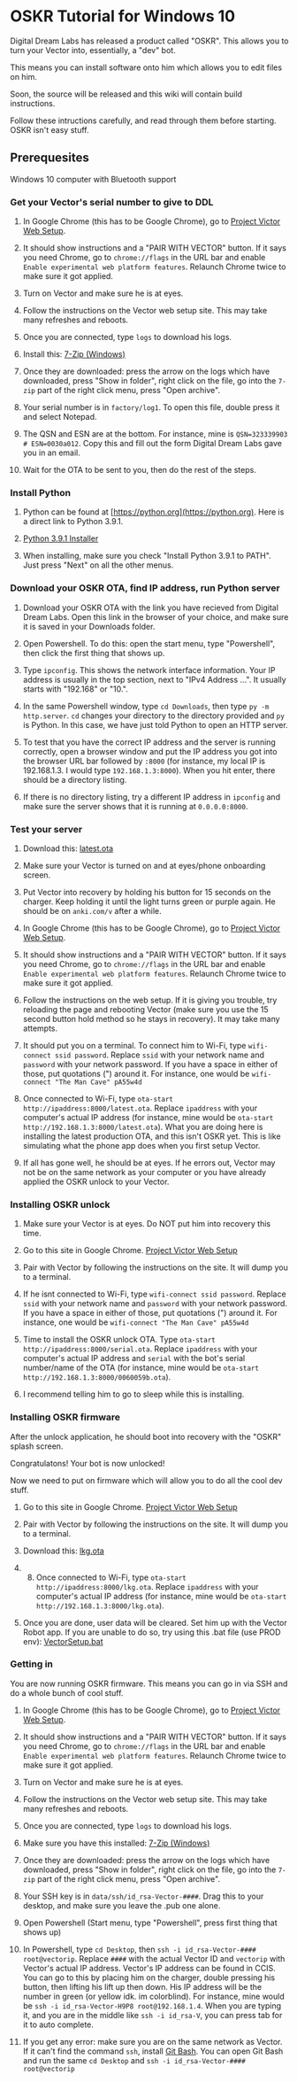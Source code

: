 # OSKR Tutorial for Windows 10

Digital Dream Labs has released a product called "OSKR". This allows you to turn your Vector into, essentially, a "dev" bot.

This means you can install software onto him which allows you to edit files on him.

Soon, the source will be released and this wiki will contain build instructions.

Follow these intructions carefully, and read through them before starting. OSKR isn't easy stuff.

## Prerequesites

Windows 10 computer with Bluetooth support

### Get your Vector's serial number to give to DDL

1. In Google Chrome (this has to be Google Chrome), go to [Project Victor Web Setup](https://www.project-victor.org/noflow-devsetup).

2. It should show instructions and a "PAIR WITH VECTOR" button. If it says you need Chrome, go to `chrome://flags` in the URL bar and enable `Enable experimental web platform features`. Relaunch Chrome twice to make sure it got applied.

3. Turn on Vector and make sure he is at eyes.

4. Follow the instructions on the Vector web setup site. This may take many refreshes and reboots.

5. Once you are connected, type `logs` to download his logs.

6. Install this: [7-Zip (Windows)](https://www.7-zip.org/a/7z1900-x64.msi)

7. Once they are downloaded: press the arrow on the logs which have downloaded, press "Show in folder", right click on the file, go into the `7-zip` part of the right click menu, press "Open archive".

8. Your serial number is in `factory/log1`. To open this file, double press it and select Notepad.

9. The QSN and ESN are at the bottom. For instance, mine is `QSN=323339903 # ESN=0030a012`. Copy this and fill out the form Digital Dream Labs gave you in an email.

10. Wait for the OTA to be sent to you, then do the rest of the steps.

### Install Python

1. Python can be found at [https://python.org](https://python.org). Here is a direct link to Python 3.9.1.

2. [Python 3.9.1 Installer](https://www.python.org/ftp/python/3.9.1/python-3.9.1-amd64.exe)

3. When installing, make sure you check "Install Python 3.9.1 to PATH". Just press "Next" on all the other menus.

### Download your OSKR OTA, find IP address, run Python server

1. Download your OSKR OTA with the link you have recieved from Digital Dream Labs. Open this link in the browser of your choice, and make sure it is saved in your Downloads folder.

2. Open Powershell. To do this: open the start menu, type "Powershell", then click the first thing that shows up.

3. Type `ipconfig`. This shows the network interface information. Your IP address is usually in the top section, next to "IPv4 Address ...". It usually starts with "192.168" or "10.".

4. In the same Powershell window, type `cd Downloads`, then type `py -m http.server`. `cd` changes your directory to the directory provided and `py` is Python. In this case, we have just told Python to open an HTTP server.

5. To test that you have the correct IP address and the server is running correctly, open a browser window and put the IP address you got into the browser URL bar followed by `:8000` (for instance, my local IP is 192.168.1.3. I would type `192.168.1.3:8000`). When you hit enter, there should be a directory listing.

6. If there is no directory listing, try a different IP address in `ipconfig` and make sure the server shows that it is running at `0.0.0.0:8000`.

### Test your server

1. Download this: [latest.ota](http://ota.global.anki-services.com/vic/prod/full/latest.ota)

2. Make sure your Vector is turned on and at eyes/phone onboarding screen.

3. Put Vector into recovery by holding his button for 15 seconds on the charger. Keep holding it until the light turns green or purple again. He should be on `anki.com/v` after a while.

4. In Google Chrome (this has to be Google Chrome), go to [Project Victor Web Setup](https://www.project-victor.org/noflow-devsetup).

5. It should show instructions and a "PAIR WITH VECTOR" button. If it says you need Chrome, go to `chrome://flags` in the URL bar and enable `Enable experimental web platform features`. Relaunch Chrome twice to make sure it got applied.

6. Follow the instructions on the web setup. If it is giving you trouble, try reloading the page and rebooting Vector (make sure you use the 15 second button hold method so he stays in recovery). It may take many attempts.

7. It should put you on a terminal. To connect him to Wi-Fi, type `wifi-connect ssid password`. Replace `ssid` with your network name and `password` with your network password. If you have a space in either of those, put quotations (") around it. For instance, one would be `wifi-connect "The Man Cave" pA55w4d`

8. Once connected to Wi-Fi, type `ota-start http://ipaddress:8000/latest.ota`. Replace `ipaddress` with your computer's actual IP address (for instance, mine would be `ota-start http://192.168.1.3:8000/latest.ota`). What you are doing here is installing the latest production OTA, and this isn't OSKR yet. This is like simulating what the phone app does when you first setup Vector.

9. If all has gone well, he should be at eyes. If he errors out, Vector may not be on the same network as your computer or you have already applied the OSKR unlock to your Vector.

### Installing OSKR unlock

1. Make sure your Vector is at eyes. Do NOT put him into recovery this time.

2. Go to this site in Google Chrome. [Project Victor Web Setup](https://www.project-victor.org/noflow-devsetup)

3. Pair with Vector by following the instructions on the site. It will dump you to a terminal.

4. If he isnt connected to Wi-Fi, type `wifi-connect ssid password`. Replace `ssid` with your network name and `password` with your network password. If you have a space in either of those, put quotations (") around it. For instance, one would be `wifi-connect "The Man Cave" pA55w4d`

5. Time to install the OSKR unlock OTA. Type `ota-start http://ipaddress:8000/serial.ota`. Replace `ipaddress` with your computer's actual IP address and `serial` with the bot's serial number/name of the OTA (for instance, mine would be `ota-start http://192.168.1.3:8000/0060059b.ota`).

6. I recommend telling him to go to sleep while this is installing.

### Installing OSKR firmware

After the unlock application, he should boot into recovery with the "OSKR" splash screen.

Congratulatons! Your bot is now unlocked!

Now we need to put on firmware which will allow you to do all the cool dev stuff.

1. Go to this site in Google Chrome. [Project Victor Web Setup](https://www.project-victor.org/noflow-devsetup)

2. Pair with Vector by following the instructions on the site. It will dump you to a terminal.

3. Download this: [lkg.ota](https://ota.global.anki-dev-services.com/vic/master-oskr/g8p45w5tfuma3g46/full/lkg.ota)

3. 8. Once connected to Wi-Fi, type `ota-start http://ipaddress:8000/lkg.ota`. Replace `ipaddress` with your computer's actual IP address (for instance, mine would be `ota-start http://192.168.1.3:8000/lkg.ota`).

4. Once you are done, user data will be cleared. Set him up with the Vector Robot app. If you are unable to do so, try using this .bat file (use PROD env): [VectorSetup.bat](https://cdn.discordapp.com/attachments/527877393516462105/783925717351792650/VectorSetup.bat)

### Getting in

You are now running OSKR firmware. This means you can go in via SSH and do a whole bunch of cool stuff.

1. In Google Chrome (this has to be Google Chrome), go to [Project Victor Web Setup](https://www.project-victor.org/noflow-devsetup).

2. It should show instructions and a "PAIR WITH VECTOR" button. If it says you need Chrome, go to `chrome://flags` in the URL bar and enable `Enable experimental web platform features`. Relaunch Chrome twice to make sure it got applied.

3. Turn on Vector and make sure he is at eyes.

4. Follow the instructions on the Vector web setup site. This may take many refreshes and reboots.

5. Once you are connected, type `logs` to download his logs.

6. Make sure you have this installed: [7-Zip (Windows)](https://www.7-zip.org/a/7z1900-x64.msi)

7. Once they are downloaded: press the arrow on the logs which have downloaded, press "Show in folder", right click on the file, go into the `7-zip` part of the right click menu, press "Open archive".

8. Your SSH key is in `data/ssh/id_rsa-Vector-####`. Drag this to your desktop, and make sure you leave the .pub one alone.

9. Open Powershell (Start menu, type "Powershell", press first thing that shows up)

10. In Powershell, type `cd Desktop`, then `ssh -i id_rsa-Vector-#### root@vectorip`. Replace `####` with the actual Vector ID and `vectorip` with Vector's actual IP address. Vector's IP address can be found in CCIS. You can go to this by placing him on the charger, double pressing his button, then lifting his lift up then down. His IP address will be the number in green (or yellow idk. im colorblind). For instance, mine would be `ssh -i id_rsa-Vector-H9P8 root@192.168.1.4`. When you are typing it, and you are in the middle like `ssh -i id_rsa-V`, you can press tab for it to auto complete.

11. If you get any error: make sure you are on the same network as Vector. If it can't find the command `ssh`, install [Git Bash](https://git-scm.com/download/win). You can open Git Bash and run the same `cd Desktop` and `ssh -i id_rsa-Vector-#### root@vectorip`

<!-- I would say to use PuTTy but I haven't tried to use that yet -->


